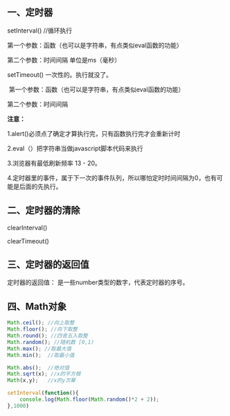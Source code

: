 ## 一、定时器

setInterval()   //循环执行

   第一个参数：函数（也可以是字符串，有点类似eval函数的功能）

   第二个参数：时间间隔  单位是ms（毫秒） 

setTimeout()  一次性的。执行就没了。

​    第一个参数：函数（也可以是字符串，有点类似eval函数的功能）

第二个参数：时间间隔

**注意：**

1.alert()必须点了确定才算执行完，只有函数执行完才会重新计时

2.eval（）把字符串当做javascript脚本代码来执行

3.浏览器有最低刷新频率 13 - 20。

4.定时器里的事件，属于下一次的事件队列，所以哪怕定时时间间隔为0，也有可能是后面的先执行。

## 二、定时器的清除

clearInterval()

clearTimeout()

## 三、定时器的返回值

定时器的返回值： 是一些number类型的数字，代表定时器的序号。

## 四、Math对象

```js
Math.ceil(); //向上取整
Math.floor(); //向下取整
Math.round(); //四舍五入取整
Math.random(); //随机数 [0,1)
Math.max(); //取最大值
Math.min();  //取最小值

Math.abs();  //绝对值
Math.sqrt(x); //x的平方根
Math(x,y);   //x的y次幂
```

```js
setInterval(function(){
  	console.log(Math.floor(Math.random()*2 + 2));
},1000)
```